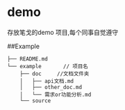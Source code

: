 demo
====

存放笔戈的demo 项目,每个同事自觉遵守


##Example

```
├── README.md
└── example       // 项目名
    ├── doc     //文档文件夹
    │   ├── api文档.md
    │   ├── other_doc.md
    │   └── 需求or功能分析.md
    └── source
```
